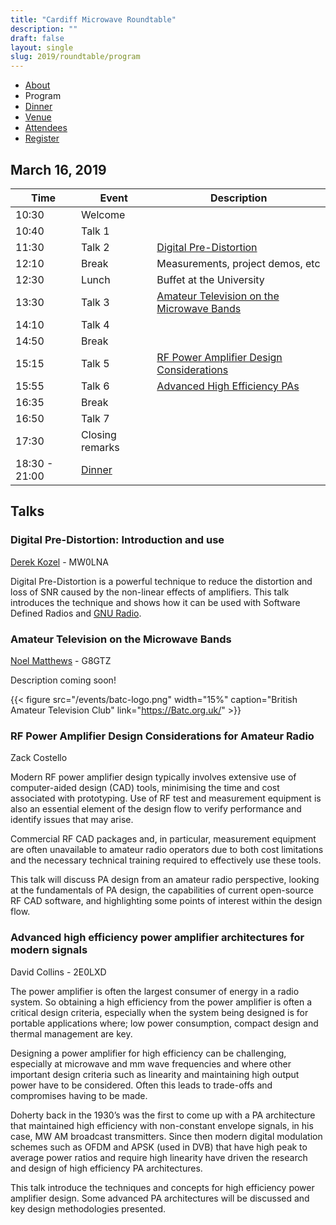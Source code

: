 ```yaml
---
title: "Cardiff Microwave Roundtable"
description: ""
draft: false
layout: single
slug: 2019/roundtable/program
---
```


<div class="tabs is-centered">
    <ul>
        <li><a href="/events/2019/roundtable">About</a></li>
        <li class="is-active"><a>Program</a></li>
        <li><a href="/events/2019/roundtable/dinner">Dinner</a></li>
        <li><a href="/events/2019/roundtable/venue">Venue</a></li>
        <li><a href="/events/2019/roundtable/attendees">Attendees</a></li>
        <li><a href="/events/2019/roundtable/register">Register</a></li>
    </ul>
</div>

## March 16, 2019

Time    | Event    | Description
--------|----------|---
10:30   | Welcome  
10:40   | Talk 1   | 
11:30   | Talk 2   | [Digital Pre-Distortion](/events/2019/roundtable/program#digital-pre-distortion-introduction-and-use)
12:10   | Break    | Measurements, project demos, etc
12:30   | Lunch    | Buffet at the University
13:30   | Talk 3   | [Amateur Television on the Microwave Bands](/events/2019/roundtable/program#amateur-television-on-the-microwave-bands)
14:10   | Talk 4   | 
14:50   | Break    | 
15:15   | Talk 5   | [RF Power Amplifier Design Considerations](/events/2019/roundtable/program#rf-power-amplifier-design-considerations-for-amateur-radio)
15:55   | Talk 6   | [Advanced High Efficiency PAs](/events/2019/roundtable/program#advanced-high-efficiency-power-amplifier-architectures-for-modern-signals)
16:35   | Break    | 
16:50   | Talk 7   |
17:30   | Closing remarks
18:30 - 21:00 | [Dinner](/events/2019/roundtable/dinner)

## Talks

### Digital Pre-Distortion: Introduction and use
[Derek Kozel](https://www.twitter.com/derekkozel) - MW0LNA

Digital Pre-Distortion is a powerful technique to reduce the distortion and loss of SNR caused by the non-linear effects of amplifiers. This talk introduces the technique and shows how it can be used with Software Defined Radios and [GNU Radio](www.gnuradio.org).

### Amateur Television on the Microwave Bands
[Noel Matthews](https://www.twitter.com/g8gtz) - G8GTZ

Description coming soon!

{{< figure src="/events/batc-logo.png" width="15%" caption="British Amateur Television Club" link="https://Batc.org.uk/" >}}

### RF Power Amplifier Design Considerations for Amateur Radio 
Zack Costello

Modern RF power amplifier design typically involves extensive use of computer-aided design (CAD) tools, minimising the time and cost associated with prototyping. Use of RF test and measurement equipment is also an essential element of the design flow to verify performance and identify issues that may arise.

Commercial RF CAD packages and, in particular, measurement equipment are often unavailable to amateur radio operators due to both cost limitations and the necessary technical training required to effectively use these tools.

This talk will discuss PA design from an amateur radio perspective, looking at the fundamentals of PA design, the capabilities of current open-source RF CAD software, and highlighting some points of interest within the design flow.

### Advanced high efficiency power amplifier architectures for modern signals
David Collins - 2E0LXD

The power amplifier is often the largest consumer of energy in a radio system. So obtaining a high efficiency from the power amplifier is often a critical design criteria, especially when the system being designed is for portable applications where; low power consumption, compact design and thermal management are key.

Designing a power amplifier for high efficiency can be challenging, especially at microwave and mm wave frequencies and where other important design criteria such as linearity and maintaining high output power have to be considered. Often this leads to trade-offs and compromises having to be made. 

Doherty back in the 1930’s was the first to come up with a PA architecture that maintained high efficiency with non-constant envelope signals, in his case, MW AM broadcast transmitters. Since then modern digital modulation schemes such as OFDM and APSK (used in DVB) that have high peak to average power ratios and require high linearity have driven the research and design of high efficiency PA architectures.

This talk introduce the techniques and concepts for high efficiency power amplifier design. Some advanced PA architectures will be discussed and key design methodologies presented.
